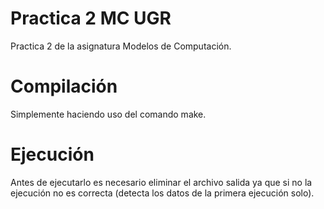 # Practica 2 MC UGR
Practica 2 de la asignatura Modelos de Computación.

# Compilación
Simplemente haciendo uso del comando make.

# Ejecución
Antes de ejecutarlo es necesario eliminar el archivo salida ya que si no la ejecución no es correcta (detecta los datos de la primera ejecución solo).

